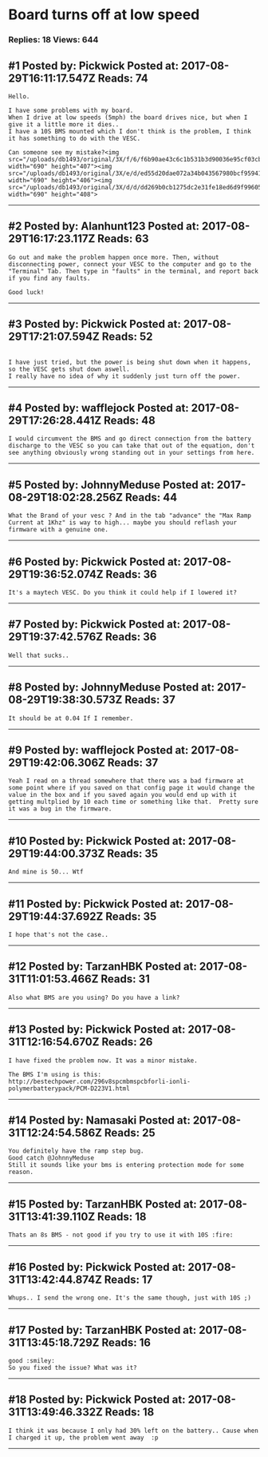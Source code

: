 # Board turns off at low speed

### Replies: 18 Views: 644

## \#1 Posted by: Pickwick Posted at: 2017-08-29T16:11:17.547Z Reads: 74

```
Hello. 

I have some problems with my board. 
When I drive at low speeds (5mph) the board drives nice, but when I give it a little more it dies.. 
I have a 10S BMS mounted which I don't think is the problem, I think it has something to do with the VESC. 

Can someone see my mistake?<img src="/uploads/db1493/original/3X/f/6/f6b90ae43c6c1b531b3d90036e95cf03cb60a3be.PNG" width="690" height="407"><img src="/uploads/db1493/original/3X/e/d/ed55d20dae072a34b043567980bcf959414c8de0.PNG" width="690" height="406"><img src="/uploads/db1493/original/3X/d/d/dd269b0cb1275dc2e31fe18ed6d9f99605d35d6a.PNG" width="690" height="408">
```

---
## \#2 Posted by: Alanhunt123 Posted at: 2017-08-29T16:17:23.117Z Reads: 63

```
Go out and make the problem happen once more. Then, without disconnecting power, connect your VESC to the computer and go to the "Terminal" Tab. Then type in "faults" in the terminal, and report back if you find any faults.

Good luck!
```

---
## \#3 Posted by: Pickwick Posted at: 2017-08-29T17:21:07.594Z Reads: 52

```

I have just tried, but the power is being shut down when it happens, so the VESC gets shut down aswell. 
I really have no idea of why it suddenly just turn off the power.
```

---
## \#4 Posted by: wafflejock Posted at: 2017-08-29T17:26:28.441Z Reads: 48

```
I would circumvent the BMS and go direct connection from the battery discharge to the VESC so you can take that out of the equation, don't see anything obviously wrong standing out in your settings from here.
```

---
## \#5 Posted by: JohnnyMeduse Posted at: 2017-08-29T18:02:28.256Z Reads: 44

```
What the Brand of your vesc ? And in the tab "advance" the "Max Ramp Current at 1Khz" is way to high... maybe you should reflash your firmware with a genuine one.
```

---
## \#6 Posted by: Pickwick Posted at: 2017-08-29T19:36:52.074Z Reads: 36

```
It's a maytech VESC. Do you think it could help if I lowered it?
```

---
## \#7 Posted by: Pickwick Posted at: 2017-08-29T19:37:42.576Z Reads: 36

```
Well that sucks..
```

---
## \#8 Posted by: JohnnyMeduse Posted at: 2017-08-29T19:38:30.573Z Reads: 37

```
It should be at 0.04 If I remember.
```

---
## \#9 Posted by: wafflejock Posted at: 2017-08-29T19:42:06.306Z Reads: 37

```
Yeah I read on a thread somewhere that there was a bad firmware at some point where if you saved on that config page it would change the value in the box and if you saved again you would end up with it getting multplied by 10 each time or something like that.  Pretty sure it was a bug in the firmware.
```

---
## \#10 Posted by: Pickwick Posted at: 2017-08-29T19:44:00.373Z Reads: 35

```
And mine is 50... Wtf
```

---
## \#11 Posted by: Pickwick Posted at: 2017-08-29T19:44:37.692Z Reads: 35

```
I hope that's not the case..
```

---
## \#12 Posted by: TarzanHBK Posted at: 2017-08-31T11:01:53.466Z Reads: 31

```
Also what BMS are you using? Do you have a link?
```

---
## \#13 Posted by: Pickwick Posted at: 2017-08-31T12:16:54.670Z Reads: 26

```
I have fixed the problem now. It was a minor mistake. 

The BMS I'm using is this: http://bestechpower.com/296v8spcmbmspcbforli-ionli-polymerbatterypack/PCM-D223V1.html
```

---
## \#14 Posted by: Namasaki Posted at: 2017-08-31T12:24:54.586Z Reads: 25

```
You definitely have the ramp step bug. 
Good catch @JohnnyMeduse
Still it sounds like your bms is entering protection mode for some reason.
```

---
## \#15 Posted by: TarzanHBK Posted at: 2017-08-31T13:41:39.110Z Reads: 18

```
Thats an 8s BMS - not good if you try to use it with 10S :fire:
```

---
## \#16 Posted by: Pickwick Posted at: 2017-08-31T13:42:44.874Z Reads: 17

```
Whups.. I send the wrong one. It's the same though, just with 10S ;)
```

---
## \#17 Posted by: TarzanHBK Posted at: 2017-08-31T13:45:18.729Z Reads: 16

```
good :smiley:
So you fixed the issue? What was it?
```

---
## \#18 Posted by: Pickwick Posted at: 2017-08-31T13:49:46.332Z Reads: 18

```
I think it was because I only had 30% left on the battery.. Cause when I charged it up, the problem went away  :p
```

---

